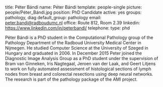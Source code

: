 title: Péter Bándi
name: Péter Bándi
template: people-single
picture: people/Péter_Bándi.jpg
position: PhD Candidate
active: yes
groups: pathology, diag
default_group: pathology
email: peter.bandi@radboudumc.nl
office: Route 812, Room 2.39
linkedin: https://www.linkedin.com/in/peterbandi/
telephone:
type: phd

Péter Bándi is a PhD student in the Computational Pathology group of the Pathology Department of the Radboud University Medical Center in Nijmegen. He studied Computer Science at the University of Szeged in Hungary and graduated in 2006. In December 2015 Peter joined the Diagnostic Image Analysis Group as a PhD student under the supervision of Bram van Ginneken, Iris Nagtegaal, Jeroen van der Laak, and Geert Litjens to work on fully automated assessment of histological sections of lymph nodes from breast and colorectal resections using deep neural networks. The research is part of the pathology package of the AMI project.
